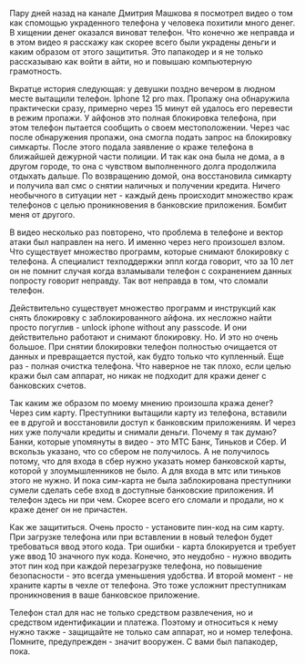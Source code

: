 
Пару дней назад на канале Дмитрия Машкова я посмотрел видео о том как спомощью украденного телефона у человека похитили много денег. В хищении денег оказался виноват телефон. Что конечно же неправда и в этом видео я расскажу как скорее всего были украдены деньги и каким образом от этого защититья. Это папакодер и я не только рассказываю как войти в айти, но и повышаю компьютерную грамотность. 

Вкратце история следующая: у девушки поздно вечером в людном месте вытащили телефон. Iphone 12 pro max. Пропажу она обнаружила практически сразу, примерно через 15 минут ей удалось его перевести в режим пропажи. У айфонов это полная блокировка телефона, при этом телефон пытается сообщить о своем местоположении. Через час после обнаружения пропажи, она смогла подать запрос на блокировку симкарты. После этого подала заявление о краже телефона в ближайшей дежурной части полиции. И так как она была не дома, а в другом городе, то она с чувством выполненного долга продолжила отдыхать дальше. По возвращению домой, она восстановила симкарту и получила вал смс о снятии наличных и получении кредита. Ничего необычного в ситуации нет - каждый день происходит множество краж телефонов с целью проникновения в банковские приложения. Бомбит меня от другого. 

В видео несколько раз повторено, что проблема в телефоне и вектор атаки был направлен на него. И именно через него произошел взлом. Что существует множество программ, которые снимают блокировку с телефона. А специалист техподдержки эппл когда говорит, что за 10 лет он не помнит случая когда взламывали телефон с сохранением данных попросту говорит неправду. Так вот  неправда в том, что сломали телефон. 

Действительно существует множество программ и инструкций как снять блокировку с заблокированного айфона. их несложно найти просто погуглив - unlock iphone without any passcode. И они действительно работают и снимают блокировку. Но. И это но очень большое. При снятии блокировки телефон полностью очищается от данных и превращается пустой, как будто только что купленный. Еще раз - полная очистка телефона. Что наверное не так плохо, если целью кражи был сам аппарат, но никак не подходит для кражи денег с банковских счетов. 

Так каким же образом по моему мнению произошла кража денег? Через сим карту. Преступники вытащили карту из телефона, вставили ее в другой и восстановили доступ к банковским приложениям. И через них уже получали кредиты и снимали деньги. Почему я так думаю? Банки, которые упомянуты в видео - это МТС Банк, Тиньков и Сбер. И вскользь указано, что со сбером не получилось. А не получилось потому, что для входа в сбер нужно указать номер банковской карты, которой у злоумышленников не было. А для входа в мтс или тиньков этого не нужно. И пока сим-карта не была заблокирована преступники сумели сделать себе вход в доступные банковские приложения. И телефон здесь ни при чем. Скорее всего его сломали и продали, но к краже денег он не причастен. 

Как же защититься. Очень просто - установите пин-код на сим карту. При загрузке телефона или при вставлении в новый телефон будет требоваться ввод этого кода. Три ошибки - карта блокируется и требует уже ввод 10 значного пук кода. Конечно, это неудобно - нужно вводить этот пин код при каждой перезагрузке телефона, но повышение безопасности - это всегда уменьшения удобства. И второй момент - не храните карты в чехле от телефона. Это тоже усложнит преступникам проникновения в ваше банковское приложение. 

Телефон стал для нас не только средством развлечения, но и средством идентификации и платежа. Поэтому и относиться к нему нужно также - защищайте не только сам аппарат, но и номер телефона. Помните, предупрежден - значит вооружен. С вами был папакодер, пока. 